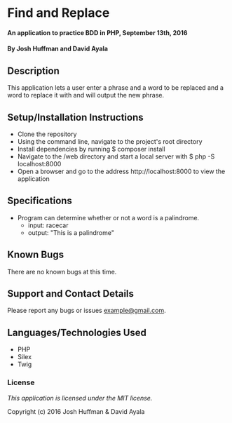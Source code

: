 # Find and Replace #

#### An application to practice BDD in PHP, September 13th, 2016

#### By Josh Huffman and David Ayala

## Description ##

This application lets a user enter a phrase and a word to be replaced and a word to replace it with and will output the new phrase.

## Setup/Installation Instructions ##

* Clone the repository
* Using the command line, navigate to the project's root directory
* Install dependencies by running $ composer install
* Navigate to the /web directory and start a local server with $ php -S localhost:8000
* Open a browser and go to the address http://localhost:8000 to view the application

## Specifications ##

*  Program can determine whether or not a word is a palindrome.
    * input: racecar
    * output: "This is a palindrome"


## Known Bugs ##

There are no known bugs at this time.

## Support and Contact Details ##

Please report any bugs or issues example@gmail.com.

## Languages/Technologies Used ##

* PHP
* Silex
* Twig

### License ###

*This application is licensed under the MIT license.*

Copyright (c) 2016 Josh Huffman  & David Ayala
